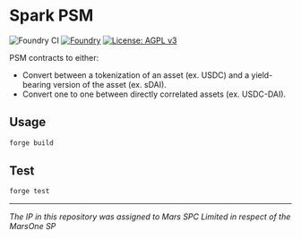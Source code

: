 # Spark PSM

![Foundry CI](https://github.com/mars-foundation/spark-psm/actions/workflows/ci.yml/badge.svg)
[![Foundry][foundry-badge]][foundry]
[![License: AGPL v3](https://img.shields.io/badge/License-AGPL%20v3-blue.svg)](https://github.com/mars-foundation/spark-psm/blob/master/LICENSE)

[foundry]: https://getfoundry.sh/
[foundry-badge]: https://img.shields.io/badge/Built%20with-Foundry-FFDB1C.svg

PSM contracts to either:
- Convert between a tokenization of an asset (ex. USDC) and a yield-bearing version of the asset (ex. sDAI).
- Convert one to one between directly correlated assets (ex. USDC-DAI).

## Usage

```bash
forge build
```

## Test

```bash
forge test
```

***
*The IP in this repository was assigned to Mars SPC Limited in respect of the MarsOne SP*
